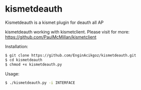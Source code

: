 # kismetdeauth
Kismetdeauth is a kismet plugin for deauth all AP

kismetdeauth working with kismetclient.
Please visit for more: https://github.com/PaulMcMillan/kismetclient

Installation:
```sh
$ git clone https://github.com/EnginAcikgoz/kismetdeauth.git
$ cd kismetdeauth
$ chmod +x kismetdeauth.py
```

Usage:
```sh
$ ./kismetdeauth.py -i INTERFACE
```
